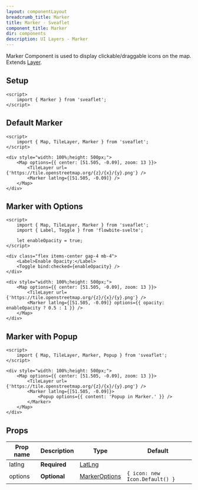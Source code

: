 ```yaml
---
layout: componentLayout
breadcrumb_title: Marker
title: Marker - Sveaflet
component_title: Marker
dir: components
description: UI Layers - Marker
---
```


Marker Component is used to display clickable/draggable icons on the map. Extends [Layer](https://leafletjs.com/reference.html#layer).

## Setup

```svelte example csr hideOutput
<script>
	import { Marker } from 'sveaflet';
</script>
```

## Default Marker

```svelte example csr
<script>
	import { Map, TileLayer, Marker } from 'sveaflet';
</script>

<div style="width: 100%;height: 500px;">
	<Map options={{ center: [51.505, -0.09], zoom: 13 }}>
		<TileLayer url={'https://tile.openstreetmap.org/{z}/{x}/{y}.png'} />
		<Marker latlng={[51.505, -0.09]} />
	</Map>
</div>
```

## Marker with Options

```svelte example csr
<script>
	import { Map, TileLayer, Marker } from 'sveaflet';
	import { Label, Toggle } from 'flowbite-svelte';

	let enableOpacity = true;
</script>

<div class="flex items-center gap-4 mb-4">
	<Label>Enable Opacity:</Label>
	<Toggle bind:checked={enableOpacity} />
</div>

<div style="width: 100%;height: 500px;">
	<Map options={{ center: [51.505, -0.09], zoom: 13 }}>
		<TileLayer url={'https://tile.openstreetmap.org/{z}/{x}/{y}.png'} />
		<Marker latlng={[51.505, -0.09]} options={{ opacity: enableOpacity ? 0.5 : 1 }} />
	</Map>
</div>
```

## Marker with Popup

```svelte example csr
<script>
	import { Map, TileLayer, Marker, Popup } from 'sveaflet';
</script>

<div style="width: 100%;height: 500px;">
	<Map options={{ center: [51.505, -0.09], zoom: 13 }}>
		<TileLayer url={'https://tile.openstreetmap.org/{z}/{x}/{y}.png'} />
		<Marker latlng={[51.505, -0.09]}>
			<Popup options={{ content: 'Popup in Marker.' }} />
		</Marker>
	</Map>
</div>
```

## Props

| Prop name | Description  | Type                                                                | Default                        |
| --------- | ------------ | ------------------------------------------------------------------- | ------------------------------ |
| latlng    | **Required** | [LatLng](https://leafletjs.com/reference.html#latlng)               |                                |
| options   | **Optional** | [MarkerOptions](https://leafletjs.com/reference.html#marker-option) | `{ icon: new Icon.Default() }` |
